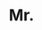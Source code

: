 ---
name: Arnab Ghosh
title: Mr.
email: arnab.ghosh@stx.ox.ac.uk 
website: http://arnabgho.github.io 
note: NULL
category: Graduate Students
photo: /images/people/ArnabGhosh.jpeg
---